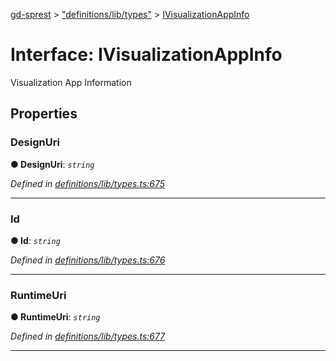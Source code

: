 [gd-sprest](../README.md) > ["definitions/lib/types"](../modules/_definitions_lib_types_.md) > [IVisualizationAppInfo](../interfaces/_definitions_lib_types_.ivisualizationappinfo.md)



# Interface: IVisualizationAppInfo


Visualization App Information


## Properties
<a id="designuri"></a>

###  DesignUri

**●  DesignUri**:  *`string`* 

*Defined in [definitions/lib/types.ts:675](https://github.com/gunjandatta/sprest/blob/3de79f1/src/definitions/lib/types.ts#L675)*





___

<a id="id"></a>

###  Id

**●  Id**:  *`string`* 

*Defined in [definitions/lib/types.ts:676](https://github.com/gunjandatta/sprest/blob/3de79f1/src/definitions/lib/types.ts#L676)*





___

<a id="runtimeuri"></a>

###  RuntimeUri

**●  RuntimeUri**:  *`string`* 

*Defined in [definitions/lib/types.ts:677](https://github.com/gunjandatta/sprest/blob/3de79f1/src/definitions/lib/types.ts#L677)*





___



